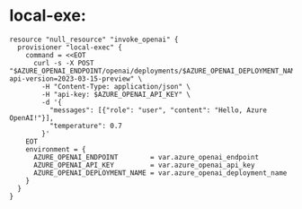 # local-exe:
    resource "null_resource" "invoke_openai" {
      provisioner "local-exec" {
        command = <<EOT
          curl -s -X POST "$AZURE_OPENAI_ENDPOINT/openai/deployments/$AZURE_OPENAI_DEPLOYMENT_NAME/chat/completions?api-version=2023-03-15-preview" \
            -H "Content-Type: application/json" \
            -H "api-key: $AZURE_OPENAI_API_KEY" \
            -d '{
              "messages": [{"role": "user", "content": "Hello, Azure OpenAI!"}],
              "temperature": 0.7
            }'
        EOT
        environment = {
          AZURE_OPENAI_ENDPOINT        = var.azure_openai_endpoint
          AZURE_OPENAI_API_KEY         = var.azure_openai_api_key
          AZURE_OPENAI_DEPLOYMENT_NAME = var.azure_openai_deployment_name
        }
      }
    }
